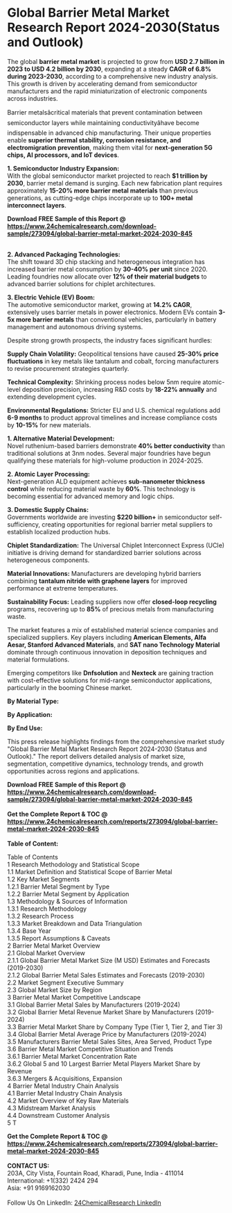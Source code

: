 <h1>Global Barrier Metal Market Research Report 2024-2030(Status and Outlook)</h1><p>The global <strong>barrier metal market</strong> is projected to grow from <strong>USD 2.7 billion in 2023 to USD 4.2 billion by 2030</strong>, expanding at a steady <strong>CAGR of 6.8% during 2023-2030</strong>, according to a comprehensive new industry analysis. This growth is driven by accelerating demand from semiconductor manufacturers and the rapid miniaturization of electronic components across industries.</p><p>Barrier metalsâcritical materials that prevent contamination between semiconductor layers while maintaining conductivityâhave become indispensable in advanced chip manufacturing. Their unique properties enable <strong>superior thermal stability, corrosion resistance, and electromigration prevention</strong>, making them vital for <strong>next-generation 5G chips, AI processors, and IoT devices</strong>.</p><p><strong>1. Semiconductor Industry Expansion:</strong><br>
With the global semiconductor market projected to reach <strong>$1 trillion by 2030</strong>, barrier metal demand is surging. Each new fabrication plant requires approximately <strong>15-20% more barrier metal materials</strong> than previous generations, as cutting-edge chips incorporate up to <strong>100+ metal interconnect layers</strong>.</p><div><b>Download FREE Sample of this Report @ 
            <a href="https://www.24chemicalresearch.com/download-sample/273094/global-barrier-metal-market-2024-2030-845">
            https://www.24chemicalresearch.com/download-sample/273094/global-barrier-metal-market-2024-2030-845</a></b></div><br><p><strong>2. Advanced Packaging Technologies:</strong><br>
The shift toward 3D chip stacking and heterogeneous integration has increased barrier metal consumption by <strong>30-40% per unit</strong> since 2020. Leading foundries now allocate over <strong>12% of their material budgets</strong> to advanced barrier solutions for chiplet architectures.</p><p><strong>3. Electric Vehicle (EV) Boom:</strong><br>
The automotive semiconductor market, growing at <strong>14.2% CAGR</strong>, extensively uses barrier metals in power electronics. Modern EVs contain <strong>3-5x more barrier metals</strong> than conventional vehicles, particularly in battery management and autonomous driving systems.</p><p>Despite strong growth prospects, the industry faces significant hurdles:</p><p><strong>Supply Chain Volatility:</strong> Geopolitical tensions have caused <strong>25-30% price fluctuations</strong> in key metals like tantalum and cobalt, forcing manufacturers to revise procurement strategies quarterly.</p><p><strong>Technical Complexity:</strong> Shrinking process nodes below 5nm require atomic-level deposition precision, increasing R&amp;D costs by <strong>18-22% annually</strong> and extending development cycles.</p><p><strong>Environmental Regulations:</strong> Stricter EU and U.S. chemical regulations add <strong>6-9 months</strong> to product approval timelines and increase compliance costs by <strong>10-15%</strong> for new materials.</p><p><strong>1. Alternative Material Development:</strong><br>
Novel ruthenium-based barriers demonstrate <strong>40% better conductivity</strong> than traditional solutions at 3nm nodes. Several major foundries have begun qualifying these materials for high-volume production in 2024-2025.</p><p><strong>2. Atomic Layer Processing:</strong><br>
Next-generation ALD equipment achieves <strong>sub-nanometer thickness control</strong> while reducing material waste by <strong>60%</strong>. This technology is becoming essential for advanced memory and logic chips.</p><p><strong>3. Domestic Supply Chains:</strong><br>
Governments worldwide are investing <strong>$220 billion+</strong> in semiconductor self-sufficiency, creating opportunities for regional barrier metal suppliers to establish localized production hubs.</p><p><strong>Chiplet Standardization:</strong> The Universal Chiplet Interconnect Express (UCIe) initiative is driving demand for standardized barrier solutions across heterogeneous components.</p><p></p><p><strong>Material Innovations:</strong> Manufacturers are developing hybrid barriers combining <strong>tantalum nitride with graphene layers</strong> for improved performance at extreme temperatures.</p><p></p><p><strong>Sustainability Focus:</strong> Leading suppliers now offer <strong>closed-loop recycling</strong> programs, recovering up to <strong>85%</strong> of precious metals from manufacturing waste.</p><p></p><p>The market features a mix of established material science companies and specialized suppliers. Key players including <strong>American Elements, Alfa Aesar, Stanford Advanced Materials</strong>, and <strong>SAT nano Technology Material</strong> dominate through continuous innovation in deposition techniques and material formulations.</p><p>Emerging competitors like <strong>Dnfsolution</strong> and <strong>Nexteck</strong> are gaining traction with cost-effective solutions for mid-range semiconductor applications, particularly in the booming Chinese market.</p><p><strong>By Material Type:</strong></p><p><strong>By Application:</strong></p><p><strong>By End Use:</strong></p><p>This press release highlights findings from the comprehensive market study "Global Barrier Metal Market Research Report 2024-2030 (Status and Outlook)." The report delivers detailed analysis of market size, segmentation, competitive dynamics, technology trends, and growth opportunities across regions and applications.</p><div><b>Download FREE Sample of this Report @ 
            <a href="https://www.24chemicalresearch.com/download-sample/273094/global-barrier-metal-market-2024-2030-845">
            https://www.24chemicalresearch.com/download-sample/273094/global-barrier-metal-market-2024-2030-845</a></b></div><br><div><b>Get the Complete Report & TOC @ 
            <a href="https://www.24chemicalresearch.com/reports/273094/global-barrier-metal-market-2024-2030-845">
            https://www.24chemicalresearch.com/reports/273094/global-barrier-metal-market-2024-2030-845</a></b></div><br>
            <b>Table of Content:</b><p>Table of Contents<br />
1 Research Methodology and Statistical Scope<br />
1.1 Market Definition and Statistical Scope of Barrier Metal<br />
1.2 Key Market Segments<br />
1.2.1 Barrier Metal Segment by Type<br />
1.2.2 Barrier Metal Segment by Application<br />
1.3 Methodology & Sources of Information<br />
1.3.1 Research Methodology<br />
1.3.2 Research Process<br />
1.3.3 Market Breakdown and Data Triangulation<br />
1.3.4 Base Year<br />
1.3.5 Report Assumptions & Caveats<br />
2 Barrier Metal Market Overview<br />
2.1 Global Market Overview<br />
2.1.1 Global Barrier Metal Market Size (M USD) Estimates and Forecasts (2019-2030)<br />
2.1.2 Global Barrier Metal Sales Estimates and Forecasts (2019-2030)<br />
2.2 Market Segment Executive Summary<br />
2.3 Global Market Size by Region<br />
3 Barrier Metal Market Competitive Landscape<br />
3.1 Global Barrier Metal Sales by Manufacturers (2019-2024)<br />
3.2 Global Barrier Metal Revenue Market Share by Manufacturers (2019-2024)<br />
3.3 Barrier Metal Market Share by Company Type (Tier 1, Tier 2, and Tier 3)<br />
3.4 Global Barrier Metal Average Price by Manufacturers (2019-2024)<br />
3.5 Manufacturers Barrier Metal Sales Sites, Area Served, Product Type<br />
3.6 Barrier Metal Market Competitive Situation and Trends<br />
3.6.1 Barrier Metal Market Concentration Rate<br />
3.6.2 Global 5 and 10 Largest Barrier Metal Players Market Share by Revenue<br />
3.6.3 Mergers & Acquisitions, Expansion<br />
4 Barrier Metal Industry Chain Analysis<br />
4.1 Barrier Metal Industry Chain Analysis<br />
4.2 Market Overview of Key Raw Materials<br />
4.3 Midstream Market Analysis<br />
4.4 Downstream Customer Analysis<br />
5 T</p><div><b>Get the Complete Report & TOC @ 
            <a href="https://www.24chemicalresearch.com/reports/273094/global-barrier-metal-market-2024-2030-845">
            https://www.24chemicalresearch.com/reports/273094/global-barrier-metal-market-2024-2030-845</a></b></div><br><b>CONTACT US:</b><br>
            203A, City Vista, Fountain Road, Kharadi, Pune, India - 411014<br>
            International: +1(332) 2424 294<br>
            Asia: +91 9169162030 <br><br>
            Follow Us On LinkedIn: <a href="https://www.linkedin.com/company/24chemicalresearch/">24ChemicalResearch LinkedIn</a>